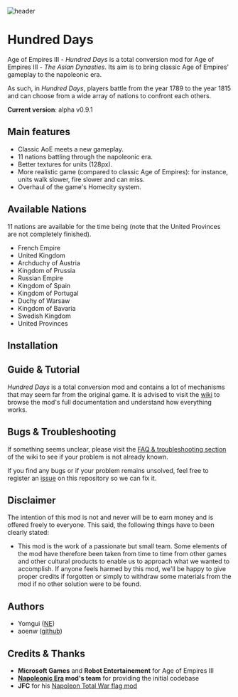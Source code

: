 ![header](https://raw.github.com/aoenw/Hundred-Days/master/docs/img/header-top.png)

# Hundred Days
Age of Empires III - *Hundred Days* is a total conversion mod for Age of Empires III - *The Asian Dynasties*. Its aim is to bring classic Age of Empires' gameplay to the napoleonic era.

As such, in *Hundred Days*, players battle from the year 1789 to the year 1815 and can choose from a wide array of nations to confront each others.

**Current version**: alpha v0.9.1

## Main features

* Classic AoE meets a new gameplay.
* 11 nations battling through the napoleonic era.
* Better textures for units (128px).
* More realistic game (compared to classic Age of Empires): for instance, units walk slower, fire slower and can miss.
* Overhaul of the game's Homecity system.

## Available Nations
11 nations are available for the time being (note that the United Provinces are not completely finished).

* French Empire
* United Kingdom
* Archduchy of Austria
* Kingdom of Prussia
* Russian Empire
* Kingdom of Spain
* Kingdom of Portugal
* Duchy of Warsaw
* Kingdom of Bavaria
* Swedish Kingdom
* United Provinces

## Installation

## Guide & Tutorial
*Hundred Days* is a total conversion mod and contains a lot of mechanisms that may seem far from the original game. It is advised to visit the [wiki](#) to browse the mod's full documentation and understand how everything works.

## Bugs & Troubleshooting
If something seems unclear, please visit the [FAQ & troubleshooting section](#) of the wiki to see if your problem is not already known.

If you find any bugs or if your problem remains unsolved, feel free to register an [issue](https://github.com/aoenw/Hundred-Days/issues) on this repository so we can fix it.

## Disclaimer
The intention of this mod is not and never will be to earn money and is offered freely to everyone. This said, the following things have to been clearly stated:

* This mod is the work of a passionate but small team. Some elements of the mod have therefore been taken from time to time from other games and other cultural products to enable us to approach what we wanted to accomplish. If anyone feels harmed by this mod, we'll be happy to give proper credits if forgotten or simply to withdraw some materials from the mod if no other solution were to be found.

## Authors

* Yomgui ([NE](http://www.ne.elpea.net/forum/portal.php))
* aoenw ([github](https://github.com/aoenw))

## Credits & Thanks

* **Microsoft Games** and **Robot Entertainement** for Age of Empires III
* **[Napoleonic Era](http://www.ne.elpea.net/forum/portal.php) mod's team** for providing the initial codebase
* **JFC** for his [Napoleon Total War flag mod](http://www.twcenter.net/forums/showthread.php?335380-NAPOLEON-TOTAL-FLAGS-2-3-AND-EPIC-MUSIC)
